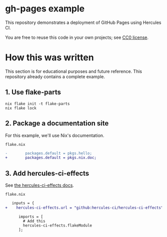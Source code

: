 
# gh-pages example

This repository demonstrates a deployment of GitHub Pages using Hercules CI.

You are free to reuse this code in your own projects; see [CC0 license](./LICENSE).

# How this was written

This section is for educational purposes and future reference. This repository already contains a complete example.

## 1. Use flake-parts

```console
nix flake init -t flake-parts
nix flake lock
```

## 2. Package a documentation site

For this example, we'll use Nix's documentation.

`flake.nix`
```diff
-        packages.default = pkgs.hello;
+        packages.default = pkgs.nix.doc;
```

## 3. Add hercules-ci-effects

See [the hercules-ci-effects docs](https://docs.hercules-ci.com/hercules-ci-effects/guide/import-or-pin#_flakes_with_flake_parts).

`flake.nix`
```diff
   inputs = {
+    hercules-ci-effects.url = "github:hercules-ci/hercules-ci-effects";
```

```
      imports = [
        # Add this
        hercules-ci-effects.flakeModule
      ];
```
